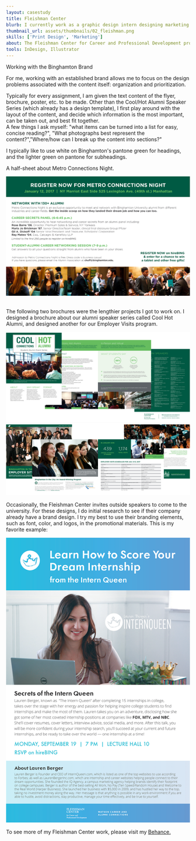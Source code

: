 ```yaml
---
layout: casestudy
title: Fleishman Center
blurb: I currently work as a graphic design intern designing marketing materials.
thumbnail_url: assets/thumbnails/02_fleishman.png
skills: ['Print Design', 'Marketing']
about: The Fleishman Center for Career and Professional Development provides career services at my university. They hold numerous professional events, workshops, and programs throughout the semester. I currently design their promotional materials, both print and digital.
tools: InDesign, Illustrator
---
```

<div class="row">
  <span class="h3">Working with the Binghamton Brand</span>
  <p> For me, working with an established brand allows me to focus on the design problems associated with the content itself: organization and prioritization. </p>

  <p>Typically for every assignment, I am given the text content of the flyer, brochure, poster, etc. to be made. Other than the Cool/Hot Alumni Speaker Series (which already has a design template), I first play around with the layout of the content, and decide which information is the most important, can be taken out, and best fit together.<br> A few things I ask myself: "what items can be turned into a list for easy, concise reading?", "What photographs best represent the content?","Where/how can I break up the content into sections?"</p>

  <p>I typically like to use white on Binghamton's pantone green for headings, and the lighter green on pantone for subheadings.</p>

  <p>A half-sheet about Metro Connections Night.</p>
  <img class="u-max-full-width" src="../assets/fleishman/register_metroconnections.png">
  <br>
  <br>
  <p>The following two brochures were the lengthier projects I got to work on. I designed a brochure about our alumni speaker series called Cool Hot Alumni, and designed another for our Employer Visits program.</p>
  <img class="u-max-full-width" src="../assets/fleishman/coolhot_brochure.png">
  <img class="u-max-full-width" src="../assets/fleishman/cityvisits_brochure.png">

  <p>Occasionally, the Fleishman Center invites outside speakers to come to the university. For these designs, I do initial research to see if their company already have a brand design. I try my best to use their branding elements, such as font, color, and logos, in the promotional materials. This is my favorite example:</p>
  <img class="u-max-full-width" src="../assets/fleishman/internqueen.png">

  <p>To see more of my Fleishman Center work, please visit my <a href="https://www.behance.net/gallery/35907999/Fleishman-Center-at-BU">Behance.</a></p>
</div>
